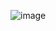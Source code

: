 ![image](https://user-images.githubusercontent.com/89633636/133712964-e5652918-a191-4129-b2d2-1ceb1033e84a.png)

